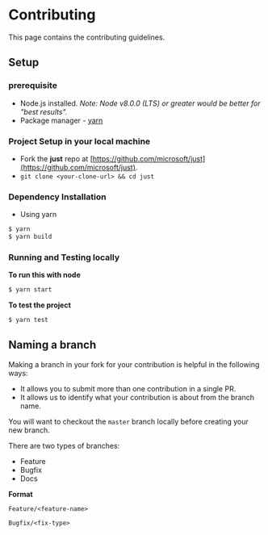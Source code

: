 # Contributing
This page contains the contributing guidelines.

## Setup
### prerequisite
- Node.js installed. 
 _Note: Node v8.0.0 (LTS) or greater would be better for "best results"._
- Package manager - [yarn](https://yarnpkg.com/en/docs/getting-started)



### Project Setup in your local machine
-   Fork the **just** repo at [https://github.com/microsoft/just](https://github.com/microsoft/just).
-   `git clone <your-clone-url> && cd just`

### Dependency Installation
- Using yarn
```bash
$ yarn  
$ yarn build
```

### Running and Testing locally

**To run this with node**

```bash
$ yarn start
```

**To test the project** 

```bash
$ yarn test
```

## Naming a branch

Making a branch in your fork for your contribution is helpful in the following ways:

-   It allows you to submit more than one contribution in a single PR.
-   It allows us to identify what your contribution is about from the branch name.

You will want to checkout the `master` branch locally before creating your new branch.

There are two types of branches:

-   Feature
-   Bugfix
-   Docs

**Format**

`Feature/<feature-name>`

`Bugfix/<fix-type>`
